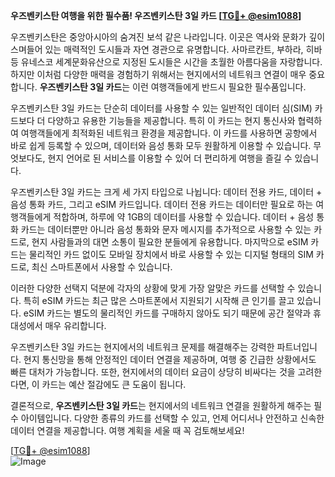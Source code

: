 **우즈벤키스탄 여행을 위한 필수품! 우즈벤키스탄 3일 카드 [[TG💪+ @esim1088](https://t.me/s/esim1088)]**

우즈벤키스탄은 중앙아시아의 숨겨진 보석 같은 나라입니다. 이곳은 역사와 문화가 깊이 스며들어 있는 매력적인 도시들과 자연 경관으로 유명합니다. 사마르칸트, 부하라, 히바 등 유네스코 세계문화유산으로 지정된 도시들은 시간을 초월한 아름다움을 자랑합니다. 하지만 이처럼 다양한 매력을 경험하기 위해서는 현지에서의 네트워크 연결이 매우 중요합니다. **우즈벤키스탄 3일 카드**는 이런 여행객들에게 반드시 필요한 필수품입니다.

우즈벤키스탄 3일 카드는 단순히 데이터를 사용할 수 있는 일반적인 데이터 심(SIM) 카드보다 더 다양하고 유용한 기능들을 제공합니다. 특히 이 카드는 현지 통신사와 협력하여 여행객들에게 최적화된 네트워크 환경을 제공합니다. 이 카드를 사용하면 공항에서 바로 쉽게 등록할 수 있으며, 데이터와 음성 통화 모두 원활하게 이용할 수 있습니다. 무엇보다도, 현지 언어로 된 서비스를 이용할 수 있어 더 편리하게 여행을 즐길 수 있습니다.

우즈벤키스탄 3일 카드는 크게 세 가지 타입으로 나뉩니다: 데이터 전용 카드, 데이터 + 음성 통화 카드, 그리고 eSIM 카드입니다. 데이터 전용 카드는 데이터만 필요로 하는 여행객들에게 적합하며, 하루에 약 1GB의 데이터를 사용할 수 있습니다. 데이터 + 음성 통화 카드는 데이터뿐만 아니라 음성 통화와 문자 메시지를 추가적으로 사용할 수 있는 카드로, 현지 사람들과의 대면 소통이 필요한 분들에게 유용합니다. 마지막으로 eSIM 카드는 물리적인 카드 없이도 모바일 장치에서 바로 사용할 수 있는 디지털 형태의 SIM 카드로, 최신 스마트폰에서 사용할 수 있습니다.

이러한 다양한 선택지 덕분에 각자의 상황에 맞게 가장 알맞은 카드를 선택할 수 있습니다. 특히 eSIM 카드는 최근 많은 스마트폰에서 지원되기 시작해 큰 인기를 끌고 있습니다. eSIM 카드는 별도의 물리적인 카드를 구매하지 않아도 되기 때문에 공간 절약과 휴대성에서 매우 유리합니다.

우즈벤키스탄 3일 카드는 현지에서의 네트워크 문제를 해결해주는 강력한 파트너입니다. 현지 통신망을 통해 안정적인 데이터 연결을 제공하며, 여행 중 긴급한 상황에서도 빠른 대처가 가능합니다. 또한, 현지에서의 데이터 요금이 상당히 비싸다는 것을 고려한다면, 이 카드는 예산 절감에도 큰 도움이 됩니다.

결론적으로, **우즈벤키스탄 3일 카드**는 현지에서의 네트워크 연결을 원활하게 해주는 필수 아이템입니다. 다양한 종류의 카드를 선택할 수 있고, 언제 어디서나 안전하고 신속한 데이터 연결을 제공합니다. 여행 계획을 세울 때 꼭 검토해보세요!

[[TG💪+ @esim1088](https://t.me/s/esim1088)]  
![Image](https://i.postimg.cc/Y0z9fWf4/image.png)